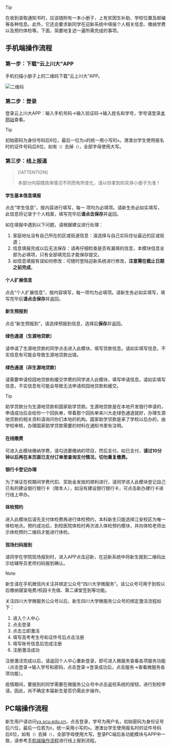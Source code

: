 > [!TIP]
>
> 在收到录取通知书时，应该随附有一本小册子，上有贫困生补助、学校位置及邮编等各种信息。此外，它还会要求新同学在迎新系统中填报个人相关信息、缴纳学费以及预约体检等。下面，简要地复述一遍所需完成的事项。

## 手机端操作流程

### 第一步：下载“云上川大”APP

手机扫描小册子上的二维码下载“云上川大”APP。

![二维码](https://s1.ax1x.com/2023/07/24/pCOJDAg.png)

### 第二步：登录

登录云上川大APP：输入手机号码→输入验证码→输入姓名和学号，学号请登录[本网站](https://yx.scu.edu.cn/)查看。

> [!TIP]
>
> 初始密码为身份号码后6位，最后一位为`x`的统一用小写的`x`。港澳台学生使用报名时的证件号码后6位，如有`（）`去掉`（）`，全部字母使用大写。

### 第三步：线上报道

> [!ATTENTION]
>
> 本部分内容随具体情况不同而有所变化，请以你拿到的实体小册子为准！

#### 学生基本信息填报

点击“学生信息”，按内容进行填写，每一 项均为必填项。请新生务必如实填写，此信息将记录于个人档案，填写完毕后**请点击保存**并返回。 

如在填报中遇到以下问题，请根据建议进行处理：

1. 家庭地址没有自己所在的区或街道信息：请选择与自己实际住址最近的区或街道；
2. 信息填报完成以后无法保存：请再仔细检查是否有漏填的信息，本模块信息全部为必填项，只有全部填完后才能保存提交。
3. 如信息填报有误如何修改：可随时登陆迎新系统进行修改，**注意需在截止日期之前完成**。

#### 个人扩展信息

点击“个人扩展信息”，按内容填写，每一项均为必填项。请新生务必如实填写，填写完毕后**请点击保存**并返回。

#### 新生预报到

点击“新生预报到”，请选择预报到信息，选择后**保存**并返回。

#### 绿色通道（生源地贷款）

请申请了生源地贷款的同学点击进入此模块，填写贷款信息。请如实填写信息，不实信息有可能会导致生源地贷款出错。

#### 绿色通道（非生源地贷款）

请需要申请校园地贷款和缓交学费的同学进入此模块，填写申请信息。请如实填写信息，不实信息有可能会导致无法申请校园地贷款和缓交。

> [!TIP]
>
> 助学贷款分为生源地贷款和国家助学贷款。生源地贷款是在本地开发银行申请的，申请成功后会给你一个回执单，带着那个回执单来川大走绿色通道就好，办理生源地贷款的相关资料请询问你们本地的机构。国家助学贷款是来了学校以后办的，由学校审核，办理国家助学贷款需要的材料在通知书里有注明。

#### 在线缴费

可进入此模块缴纳学费，请勾选要缴纳的项目，然后支付。如已支付，**请过10分钟以后再在本页面已支付订单里查询支付情况，切勿重复缴费。**

#### 银行卡登记办理

为了保证在校期间学费代扣、奖助金发放的顺利进行，请同学进入此模块登记自己已有的建设银行银行卡（限本人），如没有建设银行银行卡，可点击新办建行卡进行线上申办。

#### 体检预约

进入此模块后请先支付体检费再进行体检预约，本科新生只能选择江安校区为唯一体检地点。预约成功后，到校医院体检时再次进入体检预约模块，并向体检老师出示体检预约二维码才能进行体检。

#### 现场扫码报到

请同学在学院现场报到时，进入APP点击迎新，在迎新系统中将新生报到二维码出示给辅导员老师扫码报到确认。

> [!NOTE]
>
> 新生请在手机微信内关注并绑定公众号“四川大学微服务”。该公众号可用于到校以后缴纳寝室电费/校园卡充值、第二课堂签到等功能。
>
> 关注四川大学微服务公众号以后，新生四川大学微服务公众号的绑定激活流程如下：
>
> 1. 进入个人中心
> 2. 点击登录
> 3. 点击立即激活
> 4. 填写高考考生号和证件号后点击注册
> 5. 填写账号信息后完成注册
> 6. 注册激活成功
>
> 注册激活完成以后，请返回个人中心重新登录，即可进入微服务查看各项服务功能（点击登录→输入学号和密码，点击登录→登录成功后，点击服务→查看微服务各项功能）。
>
> 疫情期间，要报到的同学需要在微服务公众号中点击返校系统的按钮，进行到校申请。因此，尚不确定本届新生是否仍需此步操作。

## PC端操作流程

新生用户请访问[yx.scu.edu.cn](https://yx.scu.edu.cn/)，点击登录，学号为用户名，初始密码为身份证号后六位，最后一位若为`X`，统一采用小写的`x`。港澳台学生使用报名时的证件号码后6位，如有`（）`去掉`（）`，全部字母使用大写。登录PC端后各功能模块与APP中一致，请参考[手机端操作流程](#手机端操作流程)进行线上报到流程。